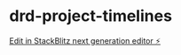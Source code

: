 # drd-project-timelines

[Edit in StackBlitz next generation editor ⚡️](https://stackblitz.com/~/github.com/bholley/drd-project-timelines)